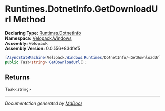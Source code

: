 ﻿<!--  
  <auto-generated>   
    The contents of this file were generated by a tool.  
    Changes to this file may be list if the file is regenerated  
  </auto-generated>   
-->

# Runtimes.DotnetInfo.GetDownloadUrl Method

**Declaring Type:** [Runtimes.DotnetInfo](../index.md)  
**Namespace:** [Velopack.Windows](../../../index.md)  
**Assembly:** Velopack  
**Assembly Version:** 0.0.556+83dfef5

```csharp
[AsyncStateMachine(Velopack.Windows.Runtimes/DotnetInfo/<GetDownloadUrl>d__22)]
public Task<string> GetDownloadUrl();
```

## Returns

Task\<string\>

___

*Documentation generated by [MdDocs](https://github.com/ap0llo/mddocs)*
